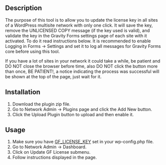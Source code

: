 ## Description

The purpose of this tool is to allow you to update the license key in all sites of a WordPress multisite network with only one click. It will save the key, remove the UNLICENSED COPY message (if the key used is valid), and validate the key in the Gravity Forms settings page of each site with it activated. To do it read instructions below. It is recommended to enable Logging in Forms -> Settings and set it to log all messages for Gravity Forms core before using this tool.

If you have a lot of sites in your network it could take a while, be patient and DO NOT close the browser before time, also DO NOT click the button more than once, BE PATIENT!, a notice indicating the process was successful will be shown at the top of the page, just wait for it.

## Installation

1. Download the plugin zip file.
2. Go to Network Admin -> Plugins page and click the Add New button.
3. Click the Upload Plugin button to upload and then enable it.

## Usage

1. Make sure you have [GF_LICENSE_KEY](https://docs.gravityforms.com/wp-config-options/#gf-license-key) set in your wp-config.php file.
2. Go to Network Admin -> Dashboard.
3. Click on Update GF License submenu.
4. Follow instructions displayed in the page.